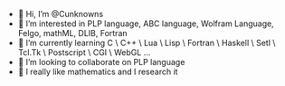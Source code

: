 - 👋 Hi, I’m @Cunknowns
- 👀 I’m interested in PLP language, ABC language, Wolfram Language, Felgo, mathML, DLIB, Fortran
- 🌱 I’m currently learning C \ C++ \ Lua \ Lisp \ Fortran \ Haskell \ Setl \ Tcl.Tk \ Postscript \ CGI \ WebGL ...
- 💞️ I’m looking to collaborate on PLP language
- 📖 I really like mathematics and I research it
<!---
Cunknowns/Cunknowns is a ✨ special ✨ repository because its `README.md` (this file) appears on your GitHub profile.
You can click the Preview link to take a look at your changes.
--->
